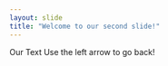 ```yaml
---
layout: slide
title: "Welcome to our second slide!"
---
```

Our Text
Use the left arrow to go back!
